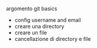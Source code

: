 argomento git basics
- config username and email
- creare una directory
- creare un file 
- cancellazione di directory e file